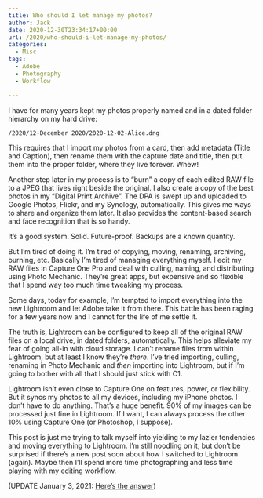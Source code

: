 ```yaml
---
title: Who should I let manage my photos?
author: Jack
date: 2020-12-30T23:34:17+00:00
url: /2020/who-should-i-let-manage-my-photos/
categories:
  - Misc
tags:
  - Adobe
  - Photography
  - Workflow

---
```

<!--kg-card-begin: html-->I have for many years kept my photos properly named and in a dated folder hierarchy on my hard drive: 

`/2020/12-December 2020/2020-12-02-Alice.dng`

This requires that I import my photos from a card, then add metadata (Title and Caption), then rename them with the capture date and title, then put them into the proper folder, where they live forever. Whew!

Another step later in my process is to &#8220;burn&#8221; a copy of each edited RAW file to a JPEG that lives right beside the original. I also create a copy of the best photos in my &#8220;Digital Print Archive&#8221;. The DPA is swept up and uploaded to Google Photos, Flickr, and my Synology, automatically. This gives me ways to share and organize them later. It also provides the content-based search and face recognition that is so handy.

It&#8217;s a good system. Solid. Future-proof. Backups are a known quantity.

But I&#8217;m tired of doing it. I&#8217;m tired of copying, moving, renaming, archiving, burning, etc. Basically I&#8217;m tired of managing everything myself. I edit my RAW files in Capture One Pro and deal with culling, naming, and distributing using Photo Mechanic. They&#8217;re great apps, but expensive and so flexible that I spend way too much time tweaking my process.

Some days, today for example, I&#8217;m tempted to import everything into the new Lightroom and let Adobe take it from there. This battle has been raging for a few years now and I cannot for the life of me settle it.

The truth is, Lightroom can be configured to keep all of the original RAW files on a local drive, in dated folders, automatically. This helps alleviate my fear of going all-in with cloud storage. I can&#8217;t rename files from within Lightroom, but at least I know they&#8217;re _there_. I&#8217;ve tried importing, culling, renaming in Photo Mechanic and _then_ importing into Lightroom, but if I&#8217;m going to bother with all that I should just stick with C1.

Lightroom isn&#8217;t even close to Capture One on features, power, or flexibility. But it syncs my photos to all my devices, including my iPhone photos. I don&#8217;t have to do anything. That&#8217;s a huge benefit. 90% of my images can be processed just fine in Lightroom. If I want, I can always process the other 10% using Capture One (or Photoshop, I suppose).

This post is just me trying to talk myself into yielding to my lazier tendencies and moving everything to Lightroom. I&#8217;m still noodling on it, but don&#8217;t be surprised if there&#8217;s a new post soon about how I switched to Lightroom (again). Maybe then I&#8217;ll spend more time photographing and less time playing with my editing workflow.

(UPDATE January 3, 2021: [Here&#8217;s the answer][1])

<!--kg-card-end: html-->

 [1]: http://baty.net/2021/the-answer-to-whom-should-i-let-manage-my-photos/